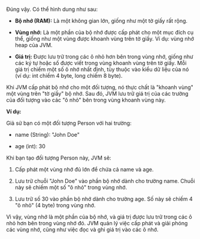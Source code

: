 Đúng vậy. Có thể hình dung như sau:

- **Bộ nhớ (RAM):** Là một không gian lớn, giống như một tờ giấy rất rộng.
    
- **Vùng nhớ:** Là một phần của bộ nhớ được cấp phát cho một mục đích cụ thể, giống như một vùng được khoanh vùng trên tờ giấy. Ví dụ: vùng nhớ heap của JVM.
    
- **Giá trị:** Được lưu trữ trong các ô nhỏ hơn bên trong vùng nhớ, giống như các ký tự hoặc số được viết trong vùng khoanh vùng trên tờ giấy. Mỗi giá trị chiếm một số ô nhớ nhất định, tùy thuộc vào kiểu dữ liệu của nó (ví dụ: int chiếm 4 byte, long chiếm 8 byte).
    

Khi JVM cấp phát bộ nhớ cho một đối tượng, nó thực chất là "khoanh vùng" một vùng trên "tờ giấy" bộ nhớ. Sau đó, JVM lưu trữ giá trị của các trường của đối tượng vào các "ô nhỏ" bên trong vùng khoanh vùng này.

**Ví dụ:**

Giả sử bạn có một đối tượng Person với hai trường:

- name (String): "John Doe"
    
- age (int): 30
    

Khi bạn tạo đối tượng Person này, JVM sẽ:

1. Cấp phát một vùng nhớ đủ lớn để chứa cả name và age.
    
2. Lưu trữ chuỗi "John Doe" vào phần bộ nhớ dành cho trường name. Chuỗi này sẽ chiếm một số "ô nhỏ" trong vùng nhớ.
    
3. Lưu trữ số 30 vào phần bộ nhớ dành cho trường age. Số này sẽ chiếm 4 "ô nhỏ" (4 byte) trong vùng nhớ.
    

Vì vậy, vùng nhớ là một phần của bộ nhớ, và giá trị được lưu trữ trong các ô nhỏ hơn bên trong vùng nhớ đó. JVM quản lý việc cấp phát và giải phóng các vùng nhớ, cũng như việc đọc và ghi giá trị vào các ô nhớ.